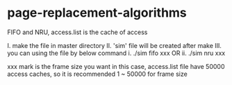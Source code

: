 # page-replacement-algorithms
FIFO and NRU, access.list is the cache of access

I. make the file in master directory
II. 'sim' file will be created after make
III. you can using the file by below command
     i.  ./sim fifo xxx     OR
     ii. ./sim nru xxx
     
xxx mark is the frame size you want
in this case, access.list file have 50000 access caches, so it is recommended 1 ~ 50000 for frame size
   
